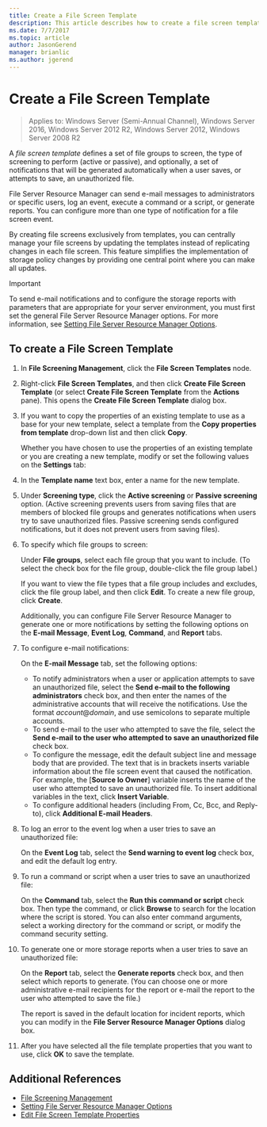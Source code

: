 ```yaml
---
title: Create a File Screen Template
description: This article describes how to create a file screen template
ms.date: 7/7/2017
ms.topic: article
author: JasonGerend
manager: brianlic
ms.author: jgerend
---
```

# Create a File Screen Template

> Applies to: Windows Server (Semi-Annual Channel), Windows Server 2016, Windows Server 2012 R2, Windows Server 2012, Windows Server 2008 R2

A *file screen template* defines a set of file groups to screen, the type of screening to perform (active or passive), and optionally, a set of notifications that will be generated automatically when a user saves, or attempts to save, an unauthorized file.

File Server Resource Manager can send e-mail messages to administrators or specific users, log an event, execute a command or a script, or generate reports. You can configure more than one type of notification for a file screen event.

By creating file screens exclusively from templates, you can centrally manage your file screens by updating the templates instead of replicating changes in each file screen. This feature simplifies the implementation of storage policy changes by providing one central point where you can make all updates.

> [!Important]
> To send e-mail notifications and to configure the storage reports with parameters that are appropriate for your server environment, you must first set the general File Server Resource Manager options. For more information, see [Setting File Server Resource Manager Options](setting-file-server-resource-manager-options.md).

## To create a File Screen Template

1.  In **File Screening Management**, click the **File Screen Templates** node.

2.  Right-click **File Screen Templates**, and then click **Create File Screen Template** (or select **Create File Screen Template** from the **Actions** pane). This opens the **Create File Screen Template** dialog box.

3.  If you want to copy the properties of an existing template to use as a base for your new template, select a template from the **Copy properties from template** drop-down list and then click **Copy**.

    Whether you have chosen to use the properties of an existing template or you are creating a new template, modify or set the following values on the **Settings** tab:

4.  In the **Template name** text box, enter a name for the new template.

5.  Under **Screening type**, click the **Active screening** or **Passive screening** option. (Active screening prevents users from saving files that are members of blocked file groups and generates notifications when users try to save unauthorized files. Passive screening sends configured notifications, but it does not prevent users from saving files).

6.  To specify which file groups to screen:

    Under **File groups**, select each file group that you want to include. (To select the check box for the file group, double-click the file group label.)

    If you want to view the file types that a file group includes and excludes, click the file group label, and then click **Edit**. To create a new file group, click **Create**.

    Additionally, you can configure File Server Resource Manager to generate one or more notifications by setting the following options on the **E-mail Message**, **Event Log**, **Command**, and **Report** tabs.

7.  To configure e-mail notifications:

    On the **E-mail Message** tab, set the following options:

    -   To notify administrators when a user or application attempts to save an unauthorized file, select the **Send e-mail to the following administrators** check box, and then enter the names of the administrative accounts that will receive the notifications. Use the format *account*@*domain*, and use semicolons to separate multiple accounts.
    -   To send e-mail to the user who attempted to save the file, select the **Send e-mail to the user who attempted to save an unauthorized file** check box.
    -   To configure the message, edit the default subject line and message body that are provided. The text that is in brackets inserts variable information about the file screen event that caused the notification. For example, the \[**Source Io Owner**\] variable inserts the name of the user who attempted to save an unauthorized file. To insert additional variables in the text, click **Insert Variable**.
    -   To configure additional headers (including From, Cc, Bcc, and Reply-to), click **Additional E-mail Headers**.

8.  To log an error to the event log when a user tries to save an unauthorized file:

    On the **Event Log** tab, select the **Send warning to event log** check box, and edit the default log entry.

9.  To run a command or script when a user tries to save an unauthorized file:

    On the **Command** tab, select the **Run this command or script** check box. Then type the command, or click **Browse** to search for the location where the script is stored. You can also enter command arguments, select a working directory for the command or script, or modify the command security setting.

10. To generate one or more storage reports when a user tries to save an unauthorized file:

    On the **Report** tab, select the **Generate reports** check box, and then select which reports to generate. (You can choose one or more administrative e-mail recipients for the report or e-mail the report to the user who attempted to save the file.)

    The report is saved in the default location for incident reports, which you can modify in the **File Server Resource Manager Options** dialog box.

11. After you have selected all the file template properties that you want to use, click **OK** to save the template.

## Additional References

-   [File Screening Management](file-screening-management.md)
-   [Setting File Server Resource Manager Options](setting-file-server-resource-manager-options.md)
-   [Edit File Screen Template Properties](edit-file-screen-template-properties.md)

